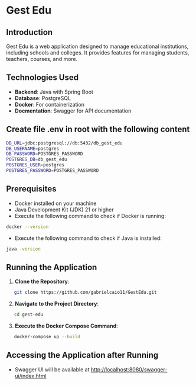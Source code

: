 # Gest Edu

## Introduction
Gest Edu is a web application designed to manage educational institutions, including schools and colleges. It provides features for managing students, teachers, courses, and more.

## Technologies Used
- **Backend**: Java with Spring Boot
- **Database**: PostgreSQL
- **Docker**: For containerization
- **Docmentation**: Swagger for API documentation

## Create file .env in root with the following content
```bash
DB_URL=jdbc:postgresql://db:5432/db_gest_edu
DB_USERNAME=postgres
DB_PASSWORD=POSTGRES_PASSWORD
POSTGRES_DB=db_gest_edu
POSTGRES_USER=postgres
POSTGRES_PASSWORD=POSTGRES_PASSWORD
```

## Prerequisites
- Docker installed on your machine
- Java Development Kit (JDK) 21 or higher
- Execute the following command to check if Docker is running:
```bash
docker --version
```
- Execute the following command to check if Java is installed:
```bash
java -version
```
## Running the Application
1. **Clone the Repository**:
```bash
   git clone https://github.com/gabrielcaio11/GestEdu.git
 ```  
2. **Navigate to the Project Directory**:
```bash
   cd gest-edu
```
3. **Execute the Docker Compose Command**:
```bash
   docker-compose up --build
```

## Accessing the Application after Running
- Swagger UI will be available at <a href="http://localhost:8080/swagger-ui/index.html" target="_blank">http://localhost:8080/swagger-ui/index.html</a>

